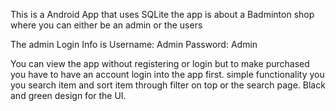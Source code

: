 This is a Android App that uses SQLite
the app is about a Badminton shop where you can either be an admin or the users 

The admin Login Info is 
Username: Admin 
Password: Admin 

You can view the app without registering or login but to make purchased you have to have an account login into the app first.
simple functionality you you search item and sort item through filter on top or the search page.
Black and green design for the UI.
